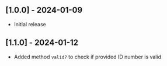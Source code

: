 ## [1.0.0] - 2024-01-09

- Initial release

## [1.1.0] - 2024-01-12

- Added method `valid?` to check if provided ID number is valid
